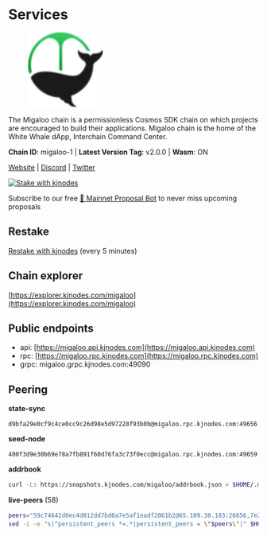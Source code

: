 # Services

<figure><img src="https://raw.githubusercontent.com/kj89/cosmos-images/main/logos/migaloo.png" width="150" alt=""><figcaption></figcaption></figure>

The Migaloo chain is a permissionless Cosmos SDK chain on which  projects are encouraged to build their applications. Migaloo chain  is the home of the White Whale dApp, Interchain Command Center.

**Chain ID**: migaloo-1 | **Latest Version Tag**: v2.0.0 | **Wasm**: ON

[Website](https://whitewhale.money) | [Discord](https://discord.gg/AyvcgD4jy3) | [Twitter](https://twitter.com/WhiteWhaleDefi)

[![Stake with kjnodes](https://i.ibb.co/cr44Q8j/button-stake-with-kjnodes.png)](https://restake.app/migaloo/migaloovaloper1jxtgnfw3tatfh90ju9j76dfrt3yea0zw2vnr8v)

Subscribe to our free [🤖 Mainnet Proposal Bot](https://t.me/kjnodes_proposal_bot) to never miss upcoming proposals

## Restake

[Restake with kjnodes](https://restake.app/migaloo/migaloovaloper1jxtgnfw3tatfh90ju9j76dfrt3yea0zw2vnr8v) (every 5 minutes)
## Chain explorer
[https://explorer.kjnodes.com/migaloo](https://explorer.kjnodes.com/migaloo)

## Public endpoints

* api: [https://migaloo.api.kjnodes.com](https://migaloo.api.kjnodes.com)
* rpc: [https://migaloo.rpc.kjnodes.com](https://migaloo.rpc.kjnodes.com)
* grpc: migaloo.grpc.kjnodes.com:49090

## Peering

**state-sync**

```text
d9bfa29e0cf9c4ce0cc9c26d98e5d97228f93b0b@migaloo.rpc.kjnodes.com:49656
```

**seed-node**

```text
400f3d9e30b69e78a7fb891f60d76fa3c73f0ecc@migaloo.rpc.kjnodes.com:49659
```

**addrbook**
```bash
curl -Ls https://snapshots.kjnodes.com/migaloo/addrbook.json > $HOME/.migalood/config/addrbook.json
```

**live-peers** (58)
```bash
peers="59c74642d0ec4d012dd7bd0a7e5af1eadf2061b2@65.109.30.183:26656,7e2bf7bdcc3b40a1dae4c9befb1ef1cb47d03c6d@65.108.10.37:26656,5429bc670b77cd9c61481912ea194bea8aa6d0cd@51.81.155.189:20756,aba0c3f98fb5bef1a0d991b8e2b8bba24f9908b6@65.108.111.236:55736,d9bfa29e0cf9c4ce0cc9c26d98e5d97228f93b0b@65.109.88.38:49656,3ef97d0e832e9e1312da0e5217a9297dd7f4b900@135.181.215.62:4110,6c42aacf3939d503bad695d86108d214680e04a8@144.76.175.189:20756,347e6fa3c974e91aee92da5793486ba3f1bae67d@23.88.112.67:26656,dfe5f91f824880e19d47475546d9874e0f2cea8c@5.79.74.229:8095,0c38efdc028867765e68f02979958468384ad087@51.89.155.2:23656,554eb4a15e05af8317c3f98d6efd51d1ace1bc9c@146.59.85.223:20756,9780ea85f4d0f4cb5ebca14992ce11ebe1982d35@188.172.229.26:26656,e91f650bb3d5b66762093150718af358c6355cc5@15.235.10.35:36656,9f55d181ba68c2a7b62d065fa5974bc1ada7395f@188.165.252.51:26656,56a59158450e6f819502812cf28febd65c1ac6be@206.189.26.213:26120,da843d721574dd06d04b6fa32c9d7d552a376bf4@178.128.238.183:26120,36e1c376a0c5da53382a8ccb081d6a3e4831d165@65.108.234.59:26666,f7dede5bd05eb9615c8c6fa273e25bd4f10f56b8@65.108.109.240:3000,81eefc4de6acec31ccdd519d53270be024e4fe68@51.210.223.186:7095,d20e91b12956469860da37a8e538305dad8d23d4@185.119.118.110:4000,ccaccdf6bafcb57197d86a1420a289cd39fe0ae9@85.10.200.231:8095,51ca404bbc73d07fc0d6529388c90f807c5acf0b@65.109.104.72:20756,32eed8c4079201b143d92860c9146b1d9e126aa2@168.119.89.8:26656,2e756df28be5e4fa7d332ba732a160202ef86eee@167.235.21.165:26656,9cb7ba30c7eb7e9b516b90e09ca0f53250927440@146.59.52.135:8095,b3538ee0cf0245a5d7d7c1ef82cdf4a60e7d36ed@173.215.85.171:20080,2e71dbd7d4c079ba7894c5287291c17ba58a6504@141.95.47.78:26656,3b3428d679faa1bd498b3554ca798de3a0d802c6@162.19.89.8:20756,8917d5ba9ff160e192a3178252856d371236f7d6@45.85.147.42:55656,78f0f5aa89b7ed92a5728dd3f67f646d8dda5213@198.244.228.162:55736,ea8ec0c9613b8c096938469c499a6b1e3372085a@5.181.51.80:26656,e3fee82bd16509145c45b3dc0b8f4db25315078e@212.227.13.120:26656,e39876398a43c0f9b93b5a82d8e38fa57c0373b5@65.109.89.19:20756,58a97513b4b96aaa4ca85445e740208cfc7c0af2@162.19.81.219:27502,6870906f86e474d88d077c7c55af36debe49da04@178.162.165.194:7095,fe04ff9a13d8f0b23463e832f75eb5c845bd375e@213.239.214.73:7095,8a9e42026a687b2762cefbd74584ccbd6afa0be1@65.109.83.124:26656,dfb44159d26b62affd7112367e082b2397bbff15@65.108.136.206:26656,ba6f2c1a1174fbc19e1fff75922f56c779d788d8@38.146.3.131:20756,2fd235d3f0a1a84abd197dcfdaf04fdabc092db8@168.119.62.80:26656,c616069071f0864b5b0e995f8d8961536b41ab62@15.204.141.36:26656,462a37ca052c4d058e505959393574045dce9489@116.202.36.240:20756,a46ad42b84690a2af0071f20337182b3bfba75fc@38.146.3.130:20756,20a8ee3728b358f9de624febd85464eb89dddd37@50.250.156.59:36656,0326c9ee117587b7ebe3b26b00820642a8cf48ff@65.108.238.102:20756,4236750928a4dcb742e50e30e500ebc9ee39f240@35.223.246.103:26656,aedf3405d57c3efdcc2bdb1d571dc10f05247f08@51.89.40.85:22656,45a88789d86553f6cd7c7ee48786847e462e7dd6@5.75.161.219:26656,327fb12682b6450564330abec78f13fa35bd9b78@37.187.149.73:26706,95a68d5280d9a3ae6d688e89bd4e4fe295b11a92@31.156.88.34:26656,1efa54b5e318fad742f060d3938a963333bd8ae9@142.93.189.65:26656,45c246b7f17bb9d95a3155e53ae32850de03d946@195.14.6.2:26656,a834ef7ec0a65ac7c5bf976a9af5adb3a71d7a19@65.108.8.247:20756,bad243ed32f5df33f3227aca407310e66ca19b19@116.202.143.92:20756,ebc272824924ea1a27ea3183dd0b9ba713494f83@195.3.220.136:27096,25cc124e251999047c971721765947b03544b9d6@45.152.13.148:26656,027f60267ce82f65574bbf793bf5ab59633d11ab@199.85.210.179:11156,9755cab2585a2794453a5b396ef13b893393366f@65.108.212.224:46678"
sed -i -e "s|^persistent_peers *=.*|persistent_peers = \"$peers\"|" $HOME/.migalood/config/config.toml
```
